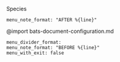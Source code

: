 Species
```opts :[decorate-note]
menu_note_format: "AFTER %{line}"
```
@import bats-document-configuration.md
```opts :(document_options)
menu_divider_format:
menu_note_format: "BEFORE %{line}"
menu_with_exit: false
```
